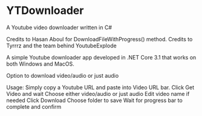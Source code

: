 # YTDownloader
A Youtube video downloader written in C#

 Credits to Hasan Aboul for DownloadFileWithProgress() method.
 Credits to Tyrrrz and the team behind YoutubeExplode
 
 A simple Youtube downloader app developed in .NET Core 3.1 that works on both Windows and MacOS. 
 
 Option to download video/audio or just audio
 
 Usage:
 Simply copy a Youtube URL and paste into Video URL bar.
 Click Get Video and wait
 Choose either video/audio or just audio
 Edit video name if needed
 Click Download
 Choose folder to save
 Wait for progress bar to complete and confirm
